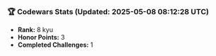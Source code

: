 ### 🏆 Codewars Stats (Updated: 2025-05-08 08:12:28 UTC)

- **Rank:** 8 kyu
- **Honor Points:** 3
- **Completed Challenges:** 1
